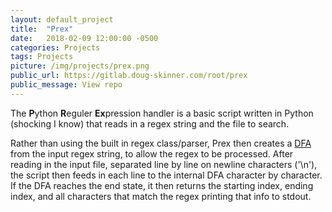 ```yaml
---
layout: default_project
title:  "Prex"
date:   2018-02-09 12:00:00 -0500
categories: Projects
tags: Projects
picture: /img/projects/prex.png
public_url: https://gitlab.doug-skinner.com/root/prex
public_message: View repo
---
```


The **P**ython **R**eguler **Ex**pression handler is a basic script written in
Python (shocking I know) that reads in a regex string and the file to search.

Rather than using the built in regex class/parser, Prex then creates a
[DFA](https://en.wikipedia.org/wiki/Deterministic_finite_automaton) from the
input regex string, to allow the regex to be processed. After reading in the
input file, separated line by line on newline characters ('\n'), the script then
feeds in each line to the internal DFA character by character. If the DFA
reaches the end state, it then returns the starting index, ending index, and all
characters that match the regex printing that info to stdout.
